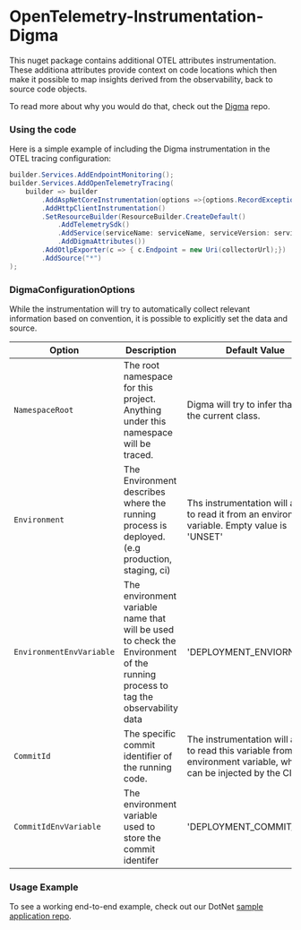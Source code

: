 ﻿# OpenTelemetry-Instrumentation-Digma

This nuget package contains additional OTEL attributes instrumentation.
These additiona attributes provide context on code locations which then make it possible to map insights derived from the observability, back to source code objects.

To read more about why you would do that, check out the [Digma](https://github.com/digma-ai/digma) repo.

### Using the code

Here is a simple example of including the Digma instrumentation in the OTEL tracing configuration:

```csharp
builder.Services.AddEndpointMonitoring();
builder.Services.AddOpenTelemetryTracing(
    builder => builder
        .AddAspNetCoreInstrumentation(options =>{options.RecordException = true;})
        .AddHttpClientInstrumentation()
        .SetResourceBuilder(ResourceBuilder.CreateDefault()
            .AddTelemetrySdk()
            .AddService(serviceName: serviceName, serviceVersion: serviceVersion ?? "0.0.0")
            .AddDigmaAttributes())
        .AddOtlpExporter(c => { c.Endpoint = new Uri(collectorUrl);})
        .AddSource("*")
); 
```

### DigmaConfigurationOptions 

While the instrumentation will try to automatically collect relevant information based on convention, it is possible to explicitly set the data and source.

| Option | Description | Default Value | Mandatory |
| ------ | ----------- | ------------- |-----------|
| ```NamespaceRoot``` | The root namespace for this project. Anything under this namespace will be traced. | Digma will try to infer that from the current class. | False |
| ```Environment``` | The Environment describes where the running process is deployed. (e.g production, staging, ci)  | Ths instrumentation will attempt to read it from an environment variable. Empty value is 'UNSET' | False |
| ```EnvironmentEnvVariable``` | The environment variable name that will be used to check the Environment of the running process to tag the observability data | 'DEPLOYMENT_ENVIORNMENT'| False|
| ```CommitId``` | The specific commit identifier of the running code. | The instrumentation will attempt to read this variable from an environment variable, which can be injected by the CI | False |
| ```CommitIdEnvVariable``` | The environment variable used to store the commit identifer | 'DEPLOYMENT_COMMIT_ID' | False |

### Usage Example

To see a working end-to-end example, check out our DotNet [sample application repo](https://github.com/digma-ai/otel-sample-application-dotnet). 
